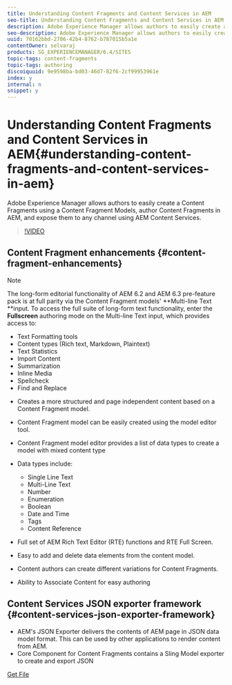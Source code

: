 ```yaml
---
title: Understanding Content Fragments and Content Services in AEM
seo-title: Understanding Content Fragments and Content Services in AEM
description: Adobe Experience Manager allows authors to easily create a Content Fragments using a Content Fragment Models, author Content Fragments in AEM, and expose them to any channel using AEM Content Services.
seo-description: Adobe Experience Manager allows authors to easily create a Content Fragments using a Content Fragment Models, author Content Fragments in AEM, and expose them to any channel using AEM Content Services.
uuid: 70162bbd-2706-42b4-8762-b787015b5a1e
contentOwner: selvaraj
products: SG_EXPERIENCEMANAGER/6.4/SITES
topic-tags: content-fragments
topic-tags: authoring
discoiquuid: 9e9598ba-bd03-46d7-82f6-2cf99953961e
index: y
internal: n
snippet: y
---
```


# Understanding Content Fragments and Content Services in AEM{#understanding-content-fragments-and-content-services-in-aem}

Adobe Experience Manager allows authors to easily create a Content Fragments using a Content Fragment Models, author Content Fragments in AEM, and expose them to any channel using AEM Content Services.

>[!VIDEO](https://video.tv.adobe.com/v/21986/)

## Content Fragment enhancements {#content-fragment-enhancements}

>[!NOTE]
>
>The long-form editorial functionality of AEM 6.2 and AEM 6.3 pre-feature pack is at full parity via the Content Fragment models' **Multi-line Text **input. To access the full suite of long-form text functionality, enter the **Fullscreen** authoring mode on the Multi-line Text input, which provides access to:
>
>* Text Formatting tools
>* Content types (Rich text, Markdown, Plaintext)
>* Text Statistics
>* Import Content
>* Summarization
>* Inline Media
>* Spellcheck
>* Find and Replace
>

* Creates a more structured and page independent content based on a Content Fragment model.
* Content Fragment model can be easily created using the model editor tool.
* Content Fragment model editor provides a list of data types to create a model with mixed content type
* Data types include:

    * Single Line Text
    * Multi-Line Text
    * Number
    * Enumeration
    * Boolean
    * Date and Time
    * Tags
    * Content Reference

* Full set of AEM Rich Text Editor (RTE) functions and RTE Full Screen.
* Easy to add and delete data elements from the content model.
* Content authors can create different variations for Content Fragments. 
* Ability to Associate Content for easy authoring

## Content Services JSON exporter framework {#content-services-json-exporter-framework}

* AEM's JSON Exporter delivers the contents of AEM page in JSON data model format. This can be used by other applications to render content from AEM.
* Core Component for Content Fragments contains a Sling Model exporter to create and export JSON

[Get File](assets/we-retail-content-fragment.zip)
